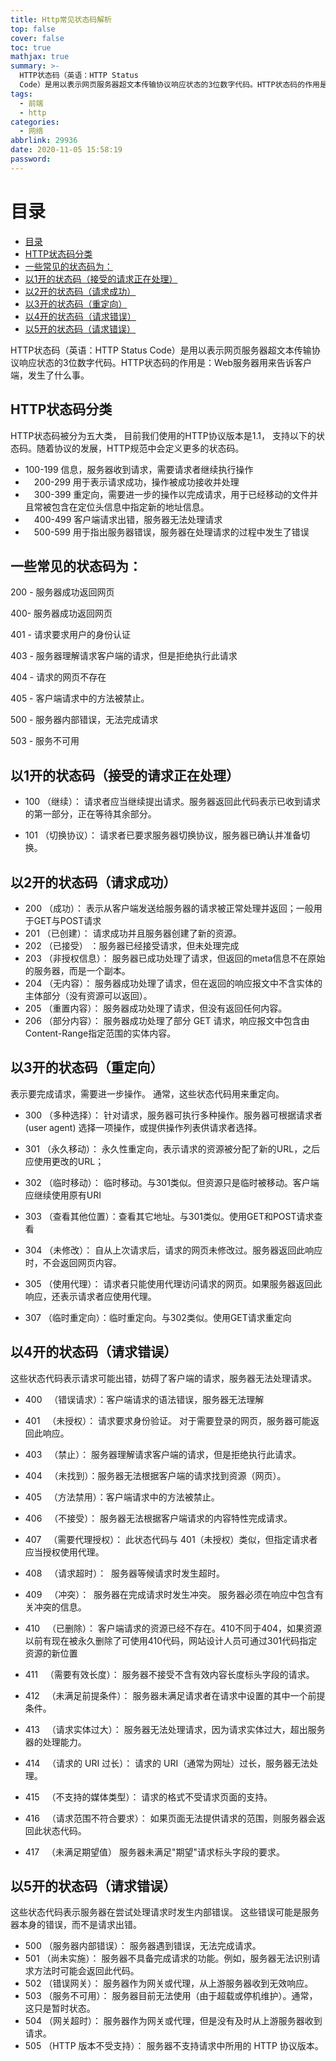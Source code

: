 ```yaml
---
title: Http常见状态码解析
top: false
cover: false
toc: true
mathjax: true
summary: >-
  HTTP状态码（英语：HTTP Status
  Code）是用以表示网页服务器超文本传输协议响应状态的3位数字代码。HTTP状态码的作用是：Web服务器用来告诉客户端，发生了什么事。
tags:
  - 前端
  - http
categories:
  - 网络
abbrlink: 29936
date: 2020-11-05 15:58:19
password:
---
```


目录
===
  - [目录](#目录)
  - [HTTP状态码分类](#http状态码分类)
  - [一些常见的状态码为：](#一些常见的状态码为)
  - [以1开的状态码（接受的请求正在处理）](#以1开的状态码接受的请求正在处理)
  - [以2开的状态码（请求成功）](#以2开的状态码请求成功)
  - [以3开的状态码（重定向）](#以3开的状态码重定向)
  - [以4开的状态码（请求错误）](#以4开的状态码请求错误)
  - [以5开的状态码（请求错误）](#以4开的状态码请求错误-1)



HTTP状态码（英语：HTTP Status Code）是用以表示网页服务器超文本传输协议响应状态的3位数字代码。HTTP状态码的作用是：Web服务器用来告诉客户端，发生了什么事。




## HTTP状态码分类

HTTP状态码被分为五大类， 目前我们使用的HTTP协议版本是1.1， 支持以下的状态码。随着协议的发展，HTTP规范中会定义更多的状态码。 

*   100-199 信息，服务器收到请求，需要请求者继续执行操作
* 　200-299 用于表示请求成功，操作被成功接收并处理
* 　300-399 重定向，需要进一步的操作以完成请求，用于已经移动的文件并且常被包含在定位头信息中指定新的地址信息。
* 　400-499 客户端请求出错，服务器无法处理请求
* 　500-599 用于指出服务器错误，服务器在处理请求的过程中发生了错误



## 一些常见的状态码为：

200 - 服务器成功返回网页

400- 服务器成功返回网页

401 - 请求要求用户的身份认证

403 - 服务器理解请求客户端的请求，但是拒绝执行此请求

404 - 请求的网页不存在

405 - 客户端请求中的方法被禁止。

500 - 服务器内部错误，无法完成请求


503 - 服务不可用


## 以1开的状态码（接受的请求正在处理）

* 100 （继续）： 请求者应当继续提出请求。服务器返回此代码表示已收到请求的第一部分，正在等待其余部分。 

* 101 （切换协议）： 请求者已要求服务器切换协议，服务器已确认并准备切换。

## 以2开的状态码（请求成功）

* 200 （成功）： 表示从客户端发送给服务器的请求被正常处理并返回；一般用于GET与POST请求
* 201 （已创建）： 请求成功并且服务器创建了新的资源。
* 202 （已接受） ：服务器已经接受请求，但未处理完成
* 203 （非授权信息）： 服务器已成功处理了请求，但返回的meta信息不在原始的服务器，而是一个副本。
* 204 （无内容）： 服务器成功处理了请求，但在返回的响应报文中不含实体的主体部分（没有资源可以返回）。
* 205 （重置内容）： 服务器成功处理了请求，但没有返回任何内容。
* 206 （部分内容）： 服务器成功处理了部分 GET 请求，响应报文中包含由Content-Range指定范围的实体内容。

## 以3开的状态码（重定向）

表示要完成请求，需要进一步操作。 通常，这些状态代码用来重定向。


* 300 （多种选择）： 针对请求，服务器可执行多种操作。服务器可根据请求者 (user agent) 选择一项操作，或提供操作列表供请求者选择。
* 301 （永久移动）： 永久性重定向，表示请求的资源被分配了新的URL，之后应使用更改的URL；
* 302 （临时移动）： 临时移动。与301类似。但资源只是临时被移动。客户端应继续使用原有URI

* 303 （查看其他位置）：查看其它地址。与301类似。使用GET和POST请求查看

* 304 （未修改）： 自从上次请求后，请求的网页未修改过。服务器返回此响应时，不会返回网页内容。
* 305 （使用代理）： 请求者只能使用代理访问请求的网页。如果服务器返回此响应，还表示请求者应使用代理。
* 307 （临时重定向）：临时重定向。与302类似。使用GET请求重定向

## 以4开的状态码（请求错误）
这些状态代码表示请求可能出错，妨碍了客户端的请求，服务器无法处理请求。

* 400   （错误请求）：客户端请求的语法错误，服务器无法理解

* 401   （未授权）： 请求要求身份验证。 对于需要登录的网页，服务器可能返回此响应。 
* 403   （禁止）： 服务器理解请求客户端的请求，但是拒绝执行此请求。
* 404   （未找到）：服务器无法根据客户端的请求找到资源（网页）。
* 405   （方法禁用）：客户端请求中的方法被禁止。 
* 406   （不接受）： 服务器无法根据客户端请求的内容特性完成请求。 
* 407   （需要代理授权）： 此状态代码与 401（未授权）类似，但指定请求者应当授权使用代理。
* 408   （请求超时）：  服务器等候请求时发生超时。 
* 409   （冲突）：  服务器在完成请求时发生冲突。 服务器必须在响应中包含有关冲突的信息。 
* 410   （已删除）： 客户端请求的资源已经不存在。410不同于404，如果资源以前有现在被永久删除了可使用410代码，网站设计人员可通过301代码指定资源的新位置
* 411   （需要有效长度）： 服务器不接受不含有效内容长度标头字段的请求。 
* 412   （未满足前提条件）： 服务器未满足请求者在请求中设置的其中一个前提条件。 
* 413   （请求实体过大）： 服务器无法处理请求，因为请求实体过大，超出服务器的处理能力。 
* 414   （请求的 URI 过长）： 请求的 URI（通常为网址）过长，服务器无法处理。 
* 415   （不支持的媒体类型）： 请求的格式不受请求页面的支持。 
* 416   （请求范围不符合要求）： 如果页面无法提供请求的范围，则服务器会返回此状态代码。 
* 417   （未满足期望值） 服务器未满足"期望"请求标头字段的要求。



## 以5开的状态码（请求错误）
这些状态代码表示服务器在尝试处理请求时发生内部错误。 这些错误可能是服务器本身的错误，而不是请求出错。

* 500 （服务器内部错误）： 服务器遇到错误，无法完成请求。
* 501 （尚未实施）： 服务器不具备完成请求的功能。例如，服务器无法识别请求方法时可能会返回此代码。
* 502 （错误网关）： 服务器作为网关或代理，从上游服务器收到无效响应。
* 503 （服务不可用）： 服务器目前无法使用（由于超载或停机维护）。通常，这只是暂时状态。
* 504 （网关超时）： 服务器作为网关或代理，但是没有及时从上游服务器收到请求。
* 505 （HTTP 版本不受支持）： 服务器不支持请求中所用的 HTTP 协议版本。




